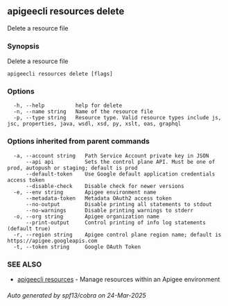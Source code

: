 ## apigeecli resources delete

Delete a resource file

### Synopsis

Delete a resource file

```
apigeecli resources delete [flags]
```

### Options

```
  -h, --help          help for delete
  -n, --name string   Name of the resource file
  -p, --type string   Resource type. Valid resource types include js, jsc, properties, java, wsdl, xsd, py, xslt, oas, graphql
```

### Options inherited from parent commands

```
  -a, --account string   Path Service Account private key in JSON
      --api api          Sets the control plane API. Must be one of prod, autopush or staging; default is prod
      --default-token    Use Google default application credentials access token
      --disable-check    Disable check for newer versions
  -e, --env string       Apigee environment name
      --metadata-token   Metadata OAuth2 access token
      --no-output        Disable printing all statements to stdout
      --no-warnings      Disable printing warnings to stderr
  -o, --org string       Apigee organization name
      --print-output     Control printing of info log statements (default true)
  -r, --region string    Apigee control plane region name; default is https://apigee.googleapis.com
  -t, --token string     Google OAuth Token
```

### SEE ALSO

* [apigeecli resources](apigeecli_resources.md)	 - Manage resources within an Apigee environment

###### Auto generated by spf13/cobra on 24-Mar-2025
